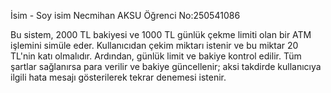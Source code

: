  İsim - Soy isim Necmihan AKSU
Öğrenci No:250541086

Bu sistem, 2000 TL bakiyesi ve 1000 TL günlük çekme limiti olan bir ATM işlemini simüle eder. Kullanıcıdan çekim miktarı istenir ve bu miktar 20 TL'nin katı olmalıdır. Ardından, günlük limit ve bakiye kontrol edilir. Tüm şartlar sağlanırsa para verilir ve bakiye güncellenir; aksi takdirde kullanıcıya ilgili hata mesajı gösterilerek tekrar denemesi istenir.
